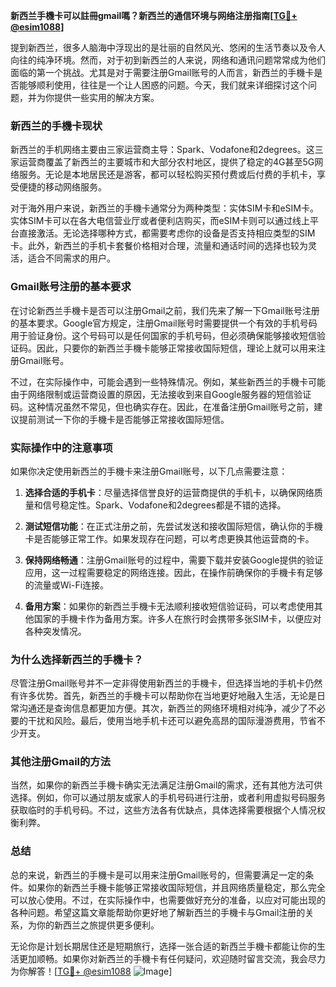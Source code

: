 **新西兰手機卡可以註冊gmail嗎？新西兰的通信环境与网络注册指南[[TG💪+ @esim1088](https://t.me/s/esim1088)]**

提到新西兰，很多人脑海中浮现出的是壮丽的自然风光、悠闲的生活节奏以及令人向往的纯净环境。然而，对于初到新西兰的人来说，网络和通讯问题常常成为他们面临的第一个挑战。尤其是对于需要注册Gmail账号的人而言，新西兰的手機卡是否能够顺利使用，往往是一个让人困惑的问题。今天，我们就来详细探讨这个问题，并为你提供一些实用的解决方案。

### 新西兰的手機卡现状

新西兰的手机网络主要由三家运营商主导：Spark、Vodafone和2degrees。这三家运营商覆盖了新西兰的主要城市和大部分农村地区，提供了稳定的4G甚至5G网络服务。无论是本地居民还是游客，都可以轻松购买预付费或后付费的手机卡，享受便捷的移动网络服务。

对于海外用户来说，新西兰的手機卡通常分为两种类型：实体SIM卡和eSIM卡。实体SIM卡可以在各大电信营业厅或者便利店购买，而eSIM卡则可以通过线上平台直接激活。无论选择哪种方式，都需要考虑你的设备是否支持相应类型的SIM卡。此外，新西兰的手机卡套餐价格相对合理，流量和通话时间的选择也较为灵活，适合不同需求的用户。

### Gmail账号注册的基本要求

在讨论新西兰手機卡是否可以注册Gmail之前，我们先来了解一下Gmail账号注册的基本要求。Google官方规定，注册Gmail账号时需要提供一个有效的手机号码用于验证身份。这个号码可以是任何国家的手机号码，但必须确保能够接收短信验证码。因此，只要你的新西兰手機卡能够正常接收国际短信，理论上就可以用来注册Gmail账号。

不过，在实际操作中，可能会遇到一些特殊情况。例如，某些新西兰的手機卡可能由于网络限制或运营商设置的原因，无法接收到来自Google服务器的短信验证码。这种情况虽然不常见，但也确实存在。因此，在准备注册Gmail账号之前，建议提前测试一下你的手機卡是否能够正常接收国际短信。

### 实际操作中的注意事项

如果你决定使用新西兰的手機卡来注册Gmail账号，以下几点需要注意：

1. **选择合适的手机卡**：尽量选择信誉良好的运营商提供的手机卡，以确保网络质量和信号稳定性。Spark、Vodafone和2degrees都是不错的选择。
   
2. **测试短信功能**：在正式注册之前，先尝试发送和接收国际短信，确认你的手機卡是否能够正常工作。如果发现存在问题，可以考虑更换其他运营商的卡。

3. **保持网络畅通**：注册Gmail账号的过程中，需要下载并安装Google提供的验证应用，这一过程需要稳定的网络连接。因此，在操作前确保你的手機卡有足够的流量或Wi-Fi连接。

4. **备用方案**：如果你的新西兰手機卡无法顺利接收短信验证码，可以考虑使用其他国家的手機卡作为备用方案。许多人在旅行时会携带多张SIM卡，以便应对各种突发情况。

### 为什么选择新西兰的手機卡？

尽管注册Gmail账号并不一定非得使用新西兰的手機卡，但选择当地的手机卡仍然有许多优势。首先，新西兰的手機卡可以帮助你在当地更好地融入生活，无论是日常沟通还是查询信息都更加方便。其次，新西兰的网络环境相对纯净，减少了不必要的干扰和风险。最后，使用当地手机卡还可以避免高昂的国际漫游费用，节省不少开支。

### 其他注册Gmail的方法

当然，如果你的新西兰手機卡确实无法满足注册Gmail的需求，还有其他方法可供选择。例如，你可以通过朋友或家人的手机号码进行注册，或者利用虚拟号码服务获取临时的手机号码。不过，这些方法各有优缺点，具体选择需要根据个人情况权衡利弊。

### 总结

总的来说，新西兰的手機卡是可以用来注册Gmail账号的，但需要满足一定的条件。如果你的新西兰手機卡能够正常接收国际短信，并且网络质量稳定，那么完全可以放心使用。不过，在实际操作中，也需要做好充分的准备，以应对可能出现的各种问题。希望这篇文章能帮助你更好地了解新西兰的手機卡与Gmail注册的关系，为你的新西兰之旅提供更多便利。

无论你是计划长期居住还是短期旅行，选择一张合适的新西兰手機卡都能让你的生活更加顺畅。如果你对新西兰的手機卡有任何疑问，欢迎随时留言交流，我会尽力为你解答！[[TG💪+ @esim1088](https://t.me/s/esim1088) ![Image](https://i.postimg.cc/4NQfJmqS/Snipaste-2025-05-13-00-14-12.png)]